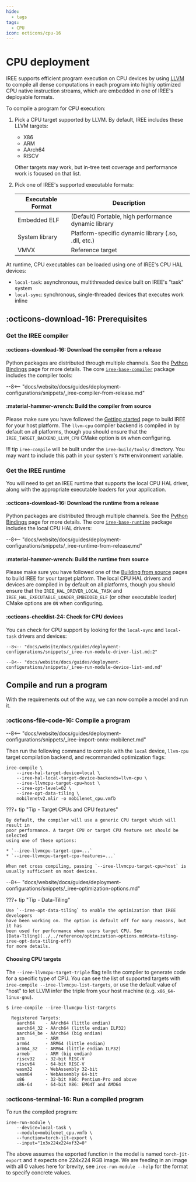 ```yaml
---
hide:
  - tags
tags:
  - CPU
icon: octicons/cpu-16
---
```


# CPU deployment

IREE supports efficient program execution on CPU devices by using
[LLVM](https://llvm.org/) to compile all dense computations in each program into
highly optimized CPU native instruction streams, which are embedded in one of
IREE's deployable formats.

To compile a program for CPU execution:

1. Pick a CPU target supported by LLVM. By default, IREE includes these LLVM
   targets:

    * X86
    * ARM
    * AArch64
    * RISCV

    Other targets may work, but in-tree test coverage and performance work is
    focused on that list.

2. Pick one of IREE's supported executable formats:

    | Executable Format | Description                                           |
    | ----------------- | ----------------------------------------------------- |
    | Embedded ELF      | (Default) Portable, high performance dynamic library  |
    | System library    | Platform-specific dynamic library (.so, .dll, etc.)   |
    | VMVX              | Reference target                                      |

At runtime, CPU executables can be loaded using one of IREE's CPU HAL devices:

* `local-task`: asynchronous, multithreaded device built on IREE's "task"
   system
* `local-sync`: synchronous, single-threaded devices that executes work inline

## :octicons-download-16: Prerequisites

### Get the IREE compiler

#### :octicons-download-16: Download the compiler from a release

Python packages are distributed through multiple channels. See the
[Python Bindings](../../reference/bindings/python.md) page for more details.
The core [`iree-base-compiler`](https://pypi.org/project/iree-base-compiler/)
package includes the compiler tools:

--8<-- "docs/website/docs/guides/deployment-configurations/snippets/_iree-compiler-from-release.md"

#### :material-hammer-wrench: Build the compiler from source

Please make sure you have followed the
[Getting started](../../building-from-source/getting-started.md) page to build
IREE for your host platform. The `llvm-cpu` compiler backend is compiled in by
default on all platforms, though you should ensure that the
`IREE_TARGET_BACKEND_LLVM_CPU` CMake option is `ON` when configuring.

!!! tip
    `iree-compile` will be built under the `iree-build/tools/` directory. You
    may want to include this path in your system's `PATH` environment variable.

### Get the IREE runtime

You will need to get an IREE runtime that supports the local CPU HAL driver,
along with the appropriate executable loaders for your application.

#### :octicons-download-16: Download the runtime from a release

Python packages are distributed through multiple channels. See the
[Python Bindings](../../reference/bindings/python.md) page for more details.
The core [`iree-base-runtime`](https://pypi.org/project/iree-base-runtime/)
package includes the local CPU HAL drivers:

--8<-- "docs/website/docs/guides/deployment-configurations/snippets/_iree-runtime-from-release.md"

#### :material-hammer-wrench: Build the runtime from source

Please make sure you have followed one of the
[Building from source](../../building-from-source/index.md) pages to build
IREE for your target platform. The local CPU HAL drivers and devices are
compiled in by default on all platforms, though you should ensure that the
`IREE_HAL_DRIVER_LOCAL_TASK` and `IREE_HAL_EXECUTABLE_LOADER_EMBEDDED_ELF`
(or other executable loader) CMake options are `ON` when configuring.

#### :octicons-checklist-24: Check for CPU devices

You can check for CPU support by looking for the `local-sync` and `local-task`
drivers and devices:

```console hl_lines="10-11"
--8<-- "docs/website/docs/guides/deployment-configurations/snippets/_iree-run-module-driver-list.md:2"
```

```console hl_lines="4-5"
--8<-- "docs/website/docs/guides/deployment-configurations/snippets/_iree-run-module-device-list-amd.md"
```

## Compile and run a program

With the requirements out of the way, we can now compile a model and run it.

### :octicons-file-code-16: Compile a program

--8<-- "docs/website/docs/guides/deployment-configurations/snippets/_iree-import-onnx-mobilenet.md"

Then run the following command to compile with the `local` device, `llvm-cpu`
target compilation backend, and recommanded optimization flags:

``` shell hl_lines="2-4"
iree-compile \
    --iree-hal-target-device=local \
    --iree-hal-local-target-device-backends=llvm-cpu \
    --iree-llvmcpu-target-cpu=host \
    --iree-opt-level=O2 \
    --iree-opt-data-tiling \
    mobilenetv2.mlir -o mobilenet_cpu.vmfb
```

???+ tip "Tip - Target CPUs and CPU features"

    By default, the compiler will use a generic CPU target which will result in
    poor performance. A target CPU or target CPU feature set should be selected
    using one of these options:

    * `--iree-llvmcpu-target-cpu=...`
    * `--iree-llvmcpu-target-cpu-features=...`

    When not cross compiling, passing `--iree-llvmcpu-target-cpu=host` is
    usually sufficient on most devices.

--8<-- "docs/website/docs/guides/deployment-configurations/snippets/_iree-optimization-options.md"

???+ tip "Tip - Data-Tiling"

    Use `--iree-opt-data-tiling` to enable the optimization that IREE developers
    have been working on. The option is default off for many reasons, but it has
    been used for performance when users target CPU. See
    [Data-Tiling](../../reference/optimization-options.md#data-tiling-iree-opt-data-tiling-off)
    for more details.

#### Choosing CPU targets

The `--iree-llvmcpu-target-triple` flag tells the compiler to generate code
for a specific type of CPU. You can see the list of supported targets with
`iree-compile --iree-llvmcpu-list-targets`, or use the default value of
"host" to let LLVM infer the triple from your host machine
(e.g. `x86_64-linux-gnu`).

```console
$ iree-compile --iree-llvmcpu-list-targets

  Registered Targets:
    aarch64    - AArch64 (little endian)
    aarch64_32 - AArch64 (little endian ILP32)
    aarch64_be - AArch64 (big endian)
    arm        - ARM
    arm64      - ARM64 (little endian)
    arm64_32   - ARM64 (little endian ILP32)
    armeb      - ARM (big endian)
    riscv32    - 32-bit RISC-V
    riscv64    - 64-bit RISC-V
    wasm32     - WebAssembly 32-bit
    wasm64     - WebAssembly 64-bit
    x86        - 32-bit X86: Pentium-Pro and above
    x86-64     - 64-bit X86: EM64T and AMD64
```

### :octicons-terminal-16: Run a compiled program

To run the compiled program:

``` shell hl_lines="2"
iree-run-module \
    --device=local-task \
    --module=mobilenet_cpu.vmfb \
    --function=torch-jit-export \
    --input="1x3x224x224xf32=0"
```

The above assumes the exported function in the model is named `torch-jit-export`
and it expects one 224x224 RGB image. We are feeding in an image with all 0
values here for brevity, see `iree-run-module --help` for the format to specify
concrete values.

<!-- TODO(??): measuring performance -->

<!-- TODO(??): troubleshooting -->
